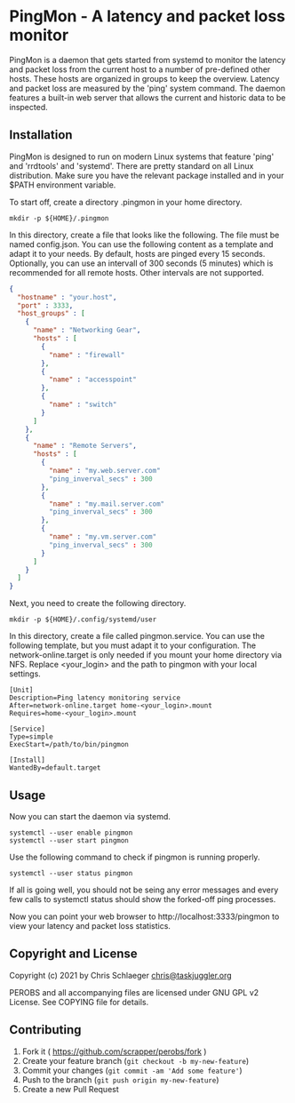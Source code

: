 # PingMon - A latency and packet loss monitor

PingMon is a daemon that gets started from systemd to monitor the
latency and packet loss from the current host to a number of
pre-defined other hosts. These hosts are organized in groups to keep
the overview. Latency and packet loss are measured by the 'ping'
system command. The daemon features a built-in web server that allows
the current and historic data to be inspected. 

## Installation

PingMon is designed to run on modern Linux systems that feature 'ping'
and 'rrdtools' and 'systemd'. There are pretty standard on all Linux
distribution. Make sure you have the relevant package installed and in
your $PATH environment variable.

To start off, create a directory .pingmon in your home directory.

```
mkdir -p ${HOME}/.pingmon
```

In this directory, create a file that looks like the following. The file
must be named config.json. You can use the following content as a
template and adapt it to your needs. By default, hosts are pinged
every 15 seconds. Optionally, you can use an intervall of 300 seconds
(5 minutes) which is recommended for all remote hosts. Other intervals
are not supported.

```json
{
  "hostname" : "your.host",
  "port" : 3333,
  "host_groups" : [
    {
      "name" : "Networking Gear",
      "hosts" : [
        {
          "name" : "firewall"
        },
        {
          "name" : "accesspoint"
        },
        {
          "name" : "switch"
        }
      ]
    },
    {
      "name" : "Remote Servers",
      "hosts" : [
        {
          "name" : "my.web.server.com"
          "ping_inverval_secs" : 300
        },
        {
          "name" : "my.mail.server.com"
          "ping_inverval_secs" : 300
        },
        {
          "name" : "my.vm.server.com"
          "ping_inverval_secs" : 300
        }
      ]
    }
  ]
}
```

Next, you need to create the following directory.

```
mkdir -p ${HOME}/.config/systemd/user
```

In this directory, create a file called pingmon.service. You can use
the following template, but you must adapt it to your configuration.
The network-online.target is only needed if you mount your home
directory via NFS. Replace <your_login> and the path to pingmon with
your local settings.

```
[Unit]
Description=Ping latency monitoring service
After=network-online.target home-<your_login>.mount
Requires=home-<your_login>.mount

[Service]
Type=simple
ExecStart=/path/to/bin/pingmon

[Install]
WantedBy=default.target
```

## Usage

Now you can start the daemon via systemd.

```
systemctl --user enable pingmon
systemctl --user start pingmon
```

Use the following command to check if pingmon is running properly.

```
systemctl --user status pingmon
```

If all is going well, you should not be seing any error messages and
every few calls to systemctl status should show the forked-off ping
processes.

Now you can point your web browser to http://localhost:3333/pingmon to
view your latency and packet loss statistics.

## Copyright and License

Copyright (c) 2021 by Chris Schlaeger <chris@taskjuggler.org>

PEROBS and all accompanying files are licensed under GNU GPL v2
License. See COPYING file for details.

## Contributing

1. Fork it ( https://github.com/scrapper/perobs/fork )
2. Create your feature branch (`git checkout -b my-new-feature`)
3. Commit your changes (`git commit -am 'Add some feature'`)
4. Push to the branch (`git push origin my-new-feature`)
5. Create a new Pull Request
